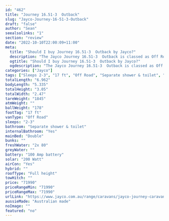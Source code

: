 ```yaml
---
id: "462"
title: "Journey 16.51-3  Outback"
slug: "Jayco-Journey-16-51-3-Outback"
draft: "false"
author: "Sean"
seealsolinks: "1"
section: "review"
date: "2022-10-10T22:00:09+11:00"
meta:
  title: "Should I buy Journey 16.51-3  Outback by Jayco?"
  description: "The Jayco Journey 16.51-3  Outback is classed as Off Road, and sleeps 2-3 people. It is Australian made and comes in at 17 ft. It generally has Separate shower & toilet."
  ogtitle: "Should I buy Journey 16.51-3  Outback by Jayco?"
  ogdescription: "The Jayco Journey 16.51-3  Outback is classed as Off Road, and sleeps 2-3 people. It is Australian made and comes in at 17 ft. It generally has Separate shower & toilet."
categories: ["Jayco"]
tags: ["Sleeps 2-3", "17 ft", "Off Road", "Separate shower & toilet", "Full height", "70 - 80k", "Australian made"]
totalLength: "6.962"
bodyLength: "5.335"
totalHeight: "3.05"
totalWidth: "2.47"
tareWeight: "1845"
atmWeight: ""
ballWeight: "178"
footTag: "17 ft"
vanType: "Off Road"
sleeps: "2-3"
bathroom: "Separate shower & toilet"
internalBathroom: "Yes"
mainBed: "Double"
bunks: ""
freshWater: "2x 80"
greyWater: ""
battery: "100 Amp battery"
solar: "200 Watt"
airCon: "Yes"
hybrid: ""
roofType: "Full height"
towHitch: ""
price: "71990"
priceRangeMin: "71990"
priceRangeMax: "71990"
urlLink: "https://www.jayco.com.au/range/caravans/jayco-journey-caravan/floor-plans/outback/journey-1651-3objy-my22"
aussieMade: "Australian made"
noImage: ""
featured: "no"
---
```

